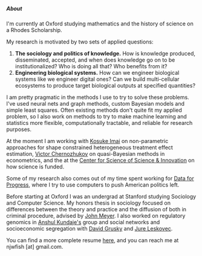 ##### About

I'm currently at Oxford studying mathematics and the history of science on a Rhodes Scholarship.

My research is motivated by two sets of applied questions:

1. **The sociology and politics of knowledge.** How is knowledge produced, disseminated, accepted, and
when does knowledge go on to be institutionalized? Who is doing all that? Who benefits from it?
2. **Engineering biological systems.** How can we engineer biological systems like we engineer digital ones? Can we build
multi-cellular ecosystems to produce target biological outputs at specified quantities?

I am pretty pragmatic in the methods I use to try to solve these problems. I've used neural nets and graph methods,
custom Bayesian models and simple least squares. Often existing methods don't quite fit my applied problem, so I also
work on methods to try to make machine learning and statistics more flexible, computationally tractable, and reliable
for research purposes.

At the moment I am working with [Kosuke Imai](http://imai.fas.harvard.edu) on non-parametric approaches for shape constrained heterogeneous
treatment effect estimation, [Victor Chernozhukov](http://www.mit.edu/~vchern/) on quasi-Bayesian methods in econometrics,
and the at the [Center for Science of Science & Innovation](https://www.kellogg.northwestern.edu/research/science-of-science.aspx)
on how science is funded.

Some of my research also comes out of my time spent working for [Data for Progress](https://www.dataforprogress.org/),
where I try to use computers to push American politics left.

Before starting at Oxford I was an undergrad at Stanford studying Sociology and Computer Science.
My honors thesis in sociology focused on differences between the theory and practice and the diffusion of both in
criminal procedure, advised by [John Meyer](https://sociology.stanford.edu/people/john-meyer). I also worked on
regulatory genomics in [Anshul Kundaje's](https://profiles.stanford.edu/anshul-kundaje) group and social networks and
socioeconomic segregation with [David Grusky](https://sociology.stanford.edu/people/david-grusky) and
[Jure Leskovec](https://cs.stanford.edu/people/jure/).

You can find a more complete resume [here](resume), and you can reach me at njwfish [at] gmail.com.

